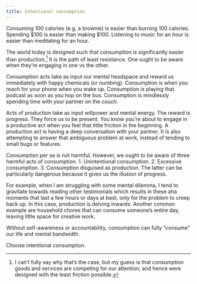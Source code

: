 ```yaml
---
title: Intentional consumption
---
```


Consuming 100 calories (e.g. a brownie) is easier than burning 100 calories. Spending $100 is easier than making $100. Listening to music for an hour is easier than meditating for an hour.

The world today is designed such that consumption is significantly easier than production.[^1] It is the path of least resistance. One ought to be aware when they’re engaging in one vs the other. 

Consumption acts take as input our mental headspace and reward us immediately with happy chemicals (or numbing). Consumption is when you reach for your phone when you wake up. Consumption is playing that podcast as soon as you hop on the bus. Consumption is mindlessly spending time with your partner on the couch. 

Acts of production take as input willpower and mental energy. The reward is progress. They force us to be present. You know you’re about to engage in a productive act when you feel that little friction in the beginning. A production act is having a deep conversation with your partner. It is also attempting to answer that ambiguous problem at work, instead of tending to small bugs or features.

Consumption per se is not harmful. However, we ought to be aware of three harmful acts of consumption. 1. Unintentional consumption. 2. Excessive consumption. 3. Consumption disguised as production. The latter can be particularly dangerous because it gives us the illusion of progress.

For example, when I am struggling with some mental dilemma, I tend to gravitate towards reading other testimonials which results in these aha moments that last a few hours or days at best, only for the problem to creep back up. In this case, production is delving inwards. Another common example are household chores that can consume someone’s entire day, leaving little space for creative work. 

Without self-awareness or accountability, consumption can fully “consume” our life and mental bandwidth. 

Choose intentional consumption. 

[^1]: I can’t fully say why that’s the case, but my guess is that consumption goods and services are competing for our attention, and hence were designed with the least friction possible. 
